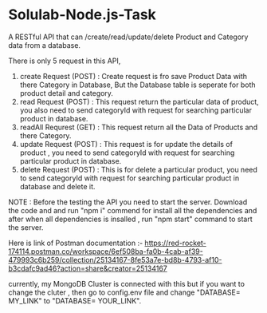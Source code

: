 # Solulab-Node.js-Task
A RESTful API that can /create/read/update/delete Product and Category data from a database.

There is only 5 request in this API, 
1. create Request (POST) : Create request is fro save Product Data with there Category in Database, But the Database table is seperate for both product detail and category.
2. read Request (POST) : This request return the particular data of product, you also need to send categoryId with request  for searching particular product in database.
3. readAll Requrest (GET) : This request return all the Data of Products and there Category.
4. update Request (POST) : This request is for update the details of product , you need to send categoryId with request for searching particular product in database.
5. delete Request (POST) : This is for delete a particular product, you need to send categoryId with request for searching particular product in database and delete it.

NOTE : Before the testing the API you need to start the server. Download the code and and run "npm i" commend for install all the dependencies and after when all dependencies is insalled , run "npm start" command to start the server.

Here is link of Postman documentation :- 
https://red-rocket-174114.postman.co/workspace/6ef508ba-fa0b-4cab-af39-479993c6b259/collection/25134167-8fe53a7e-bd8b-4793-af10-b3cdafc9ad46?action=share&creator=25134167

currently, my MongoDB Cluster is connected with this but if you want to change the cluter , then go to config.env file and change "DATABASE= MY_LINK" to "DATABASE= YOUR_LINK". 

